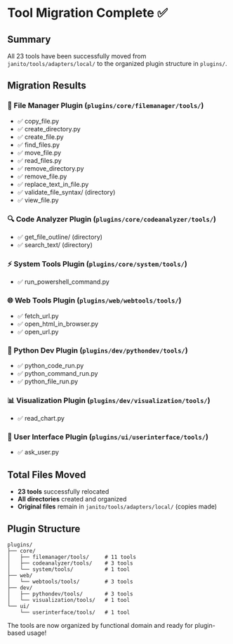# Tool Migration Complete ✅

## Summary

All 23 tools have been successfully moved from `janito/tools/adapters/local/` to the organized plugin structure in `plugins/`.

## Migration Results

### 📁 File Manager Plugin (`plugins/core/filemanager/tools/`)
- ✅ copy_file.py
- ✅ create_directory.py  
- ✅ create_file.py
- ✅ find_files.py
- ✅ move_file.py
- ✅ read_files.py
- ✅ remove_directory.py
- ✅ remove_file.py
- ✅ replace_text_in_file.py
- ✅ validate_file_syntax/ (directory)
- ✅ view_file.py

### 🔍 Code Analyzer Plugin (`plugins/core/codeanalyzer/tools/`)
- ✅ get_file_outline/ (directory)
- ✅ search_text/ (directory)

### ⚡ System Tools Plugin (`plugins/core/system/tools/`)
- ✅ run_powershell_command.py

### 🌐 Web Tools Plugin (`plugins/web/webtools/tools/`)
- ✅ fetch_url.py
- ✅ open_html_in_browser.py
- ✅ open_url.py

### 🐍 Python Dev Plugin (`plugins/dev/pythondev/tools/`)
- ✅ python_code_run.py
- ✅ python_command_run.py
- ✅ python_file_run.py

### 📊 Visualization Plugin (`plugins/dev/visualization/tools/`)
- ✅ read_chart.py

### 💬 User Interface Plugin (`plugins/ui/userinterface/tools/`)
- ✅ ask_user.py

## Total Files Moved
- **23 tools** successfully relocated
- **All directories** created and organized
- **Original files** remain in `janito/tools/adapters/local/` (copies made)

## Plugin Structure

```
plugins/
├── core/
│   ├── filemanager/tools/     # 11 tools
│   ├── codeanalyzer/tools/    # 3 tools  
│   └── system/tools/          # 1 tool
├── web/
│   └── webtools/tools/        # 3 tools
├── dev/
│   ├── pythondev/tools/       # 3 tools
│   └── visualization/tools/   # 1 tool
└── ui/
    └── userinterface/tools/   # 1 tool
```

The tools are now organized by functional domain and ready for plugin-based usage!